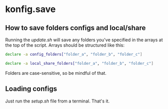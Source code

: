 # konfig.save
## How to save folders configs and local/share
Running the *update.sh* will save any folders you've specified in the arrays at the top of the script. Arrays should be structured like this:

```bash
declare -a config_folders["folder_a", "folder_b", "folder_c"]

declare -a local_share_folders["folder_a", "folder_b", "folder_c"]
```
Folders are case-sensitive, so be mindful of that.

## Loading configs
Just run the *setup.sh* file from a terminal. That's it.